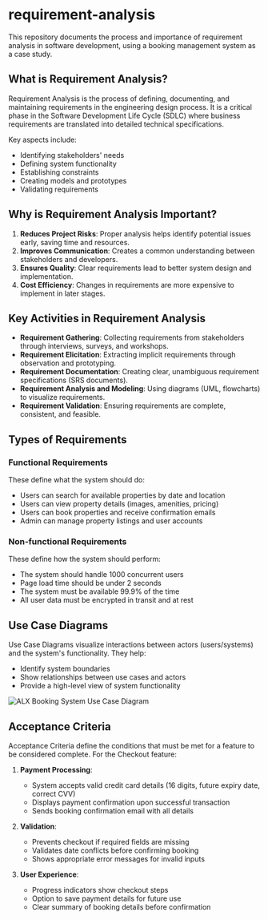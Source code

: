 # requirement-analysis
This repository documents the process and importance of requirement analysis in software development, using a booking management system as a case study.

## What is Requirement Analysis?

Requirement Analysis is the process of defining, documenting, and maintaining requirements in the engineering design process. It is a critical phase in the Software Development Life Cycle (SDLC) where business requirements are translated into detailed technical specifications.

Key aspects include:
- Identifying stakeholders' needs
- Defining system functionality
- Establishing constraints
- Creating models and prototypes
- Validating requirements

## Why is Requirement Analysis Important?

1. **Reduces Project Risks**: Proper analysis helps identify potential issues early, saving time and resources.
2. **Improves Communication**: Creates a common understanding between stakeholders and developers.
3. **Ensures Quality**: Clear requirements lead to better system design and implementation.
4. **Cost Efficiency**: Changes in requirements are more expensive to implement in later stages.

## Key Activities in Requirement Analysis

- **Requirement Gathering**: Collecting requirements from stakeholders through interviews, surveys, and workshops.
- **Requirement Elicitation**: Extracting implicit requirements through observation and prototyping.
- **Requirement Documentation**: Creating clear, unambiguous requirement specifications (SRS documents).
- **Requirement Analysis and Modeling**: Using diagrams (UML, flowcharts) to visualize requirements.
- **Requirement Validation**: Ensuring requirements are complete, consistent, and feasible.

## Types of Requirements

### Functional Requirements
These define what the system should do:
- Users can search for available properties by date and location
- Users can view property details (images, amenities, pricing)
- Users can book properties and receive confirmation emails
- Admin can manage property listings and user accounts

### Non-functional Requirements
These define how the system should perform:
- The system should handle 1000 concurrent users
- Page load time should be under 2 seconds
- The system must be available 99.9% of the time
- All user data must be encrypted in transit and at rest

## Use Case Diagrams

Use Case Diagrams visualize interactions between actors (users/systems) and the system's functionality. They help:
- Identify system boundaries
- Show relationships between use cases and actors
- Provide a high-level view of system functionality

![ALX Booking System Use Case Diagram](alx-booking-uc.png)

## Acceptance Criteria

Acceptance Criteria define the conditions that must be met for a feature to be considered complete. For the Checkout feature:

1. **Payment Processing**:
   - System accepts valid credit card details (16 digits, future expiry date, correct CVV)
   - Displays payment confirmation upon successful transaction
   - Sends booking confirmation email with all details

2. **Validation**:
   - Prevents checkout if required fields are missing
   - Validates date conflicts before confirming booking
   - Shows appropriate error messages for invalid inputs

3. **User Experience**:
   - Progress indicators show checkout steps
   - Option to save payment details for future use
   - Clear summary of booking details before confirmation
